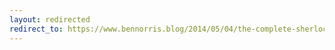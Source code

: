 ```yaml
---
layout: redirected
redirect_to: https://www.bennorris.blog/2014/05/04/the-complete-sherlock.html
---
```

